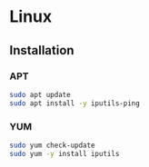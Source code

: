 # Linux

## Installation

### APT

```sh
sudo apt update
sudo apt install -y iputils-ping
```

### YUM

```sh
sudo yum check-update
sudo yum -y install iputils
```
